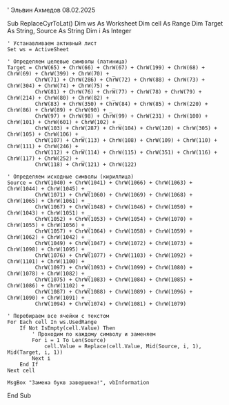 ' Эльвин Ахмедов 08.02.2025

Sub ReplaceCyrToLat()
    Dim ws As Worksheet
    Dim cell As Range
    Dim Target As String, Source As String
    Dim i As Integer
    
    ' Устанавливаем активный лист
    Set ws = ActiveSheet
    
    ' Определяем целевые символы (латиница)
    Target = ChrW(65) + ChrW(66) + ChrW(67) + ChrW(199) + ChrW(68) + ChrW(69) + ChrW(399) + ChrW(70) + _
             ChrW(71) + ChrW(286) + ChrW(72) + ChrW(88) + ChrW(73) + ChrW(304) + ChrW(74) + ChrW(75) + _
             ChrW(81) + ChrW(76) + ChrW(77) + ChrW(78) + ChrW(79) + ChrW(214) + ChrW(80) + ChrW(82) + _
             ChrW(83) + ChrW(350) + ChrW(84) + ChrW(85) + ChrW(220) + ChrW(86) + ChrW(89) + ChrW(90) + _
             ChrW(97) + ChrW(98) + ChrW(99) + ChrW(231) + ChrW(100) + ChrW(101) + ChrW(601) + ChrW(102) + _
             ChrW(103) + ChrW(287) + ChrW(104) + ChrW(120) + ChrW(305) + ChrW(105) + ChrW(106) + _
             ChrW(107) + ChrW(113) + ChrW(108) + ChrW(109) + ChrW(110) + ChrW(111) + ChrW(246) + _
             ChrW(112) + ChrW(114) + ChrW(115) + ChrW(351) + ChrW(116) + ChrW(117) + ChrW(252) + _
             ChrW(118) + ChrW(121) + ChrW(122)
             
    ' Определяем исходные символы (кириллица)
    Source = ChrW(1040) + ChrW(1041) + ChrW(1066) + ChrW(1063) + ChrW(1044) + ChrW(1045) + _
             ChrW(1071) + ChrW(1060) + ChrW(1069) + ChrW(1068) + ChrW(1065) + ChrW(1061) + _
             ChrW(1067) + ChrW(1048) + ChrW(1046) + ChrW(1050) + ChrW(1043) + ChrW(1051) + _
             ChrW(1052) + ChrW(1053) + ChrW(1054) + ChrW(1070) + ChrW(1055) + ChrW(1056) + _
             ChrW(1057) + ChrW(1064) + ChrW(1058) + ChrW(1059) + ChrW(1062) + ChrW(1042) + _
             ChrW(1049) + ChrW(1047) + ChrW(1072) + ChrW(1073) + ChrW(1098) + ChrW(1095) + _
             ChrW(1076) + ChrW(1077) + ChrW(1103) + ChrW(1092) + ChrW(1101) + ChrW(1100) + _
             ChrW(1097) + ChrW(1093) + ChrW(1099) + ChrW(1080) + ChrW(1078) + ChrW(1082) + _
             ChrW(1075) + ChrW(1083) + ChrW(1084) + ChrW(1085) + ChrW(1086) + ChrW(1102) + _
             ChrW(1087) + ChrW(1088) + ChrW(1089) + ChrW(1096) + ChrW(1090) + ChrW(1091) + _
             ChrW(1094) + ChrW(1074) + ChrW(1081) + ChrW(1079)

    ' Перебираем все ячейки с текстом
    For Each cell In ws.UsedRange
        If Not IsEmpty(cell.Value) Then
            ' Проходим по каждому символу и заменяем
            For i = 1 To Len(Source)
                cell.Value = Replace(cell.Value, Mid(Source, i, 1), Mid(Target, i, 1))
            Next i
        End If
    Next cell
    
    MsgBox "Замена букв завершена!", vbInformation
End Sub
